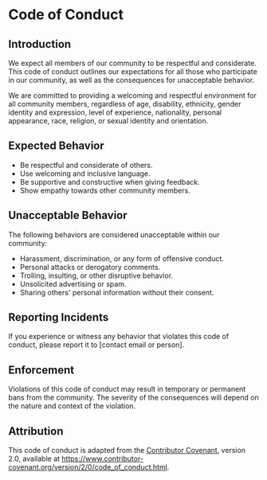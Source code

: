 # Code of Conduct

## Introduction

We expect all members of our community to be respectful and considerate. This code of conduct outlines our expectations for all those who participate in our community, as well as the consequences for unacceptable behavior.

We are committed to providing a welcoming and respectful environment for all community members, regardless of age, disability, ethnicity, gender identity and expression, level of experience, nationality, personal appearance, race, religion, or sexual identity and orientation.

## Expected Behavior

- Be respectful and considerate of others.
- Use welcoming and inclusive language.
- Be supportive and constructive when giving feedback.
- Show empathy towards other community members.

## Unacceptable Behavior

The following behaviors are considered unacceptable within our community:

- Harassment, discrimination, or any form of offensive conduct.
- Personal attacks or derogatory comments.
- Trolling, insulting, or other disruptive behavior.
- Unsolicited advertising or spam.
- Sharing others' personal information without their consent.

## Reporting Incidents

If you experience or witness any behavior that violates this code of conduct, please report it to [contact email or person].

## Enforcement

Violations of this code of conduct may result in temporary or permanent bans from the community. The severity of the consequences will depend on the nature and context of the violation.

## Attribution

This code of conduct is adapted from the [Contributor Covenant](https://www.contributor-covenant.org), version 2.0, available at https://www.contributor-covenant.org/version/2/0/code_of_conduct.html.
